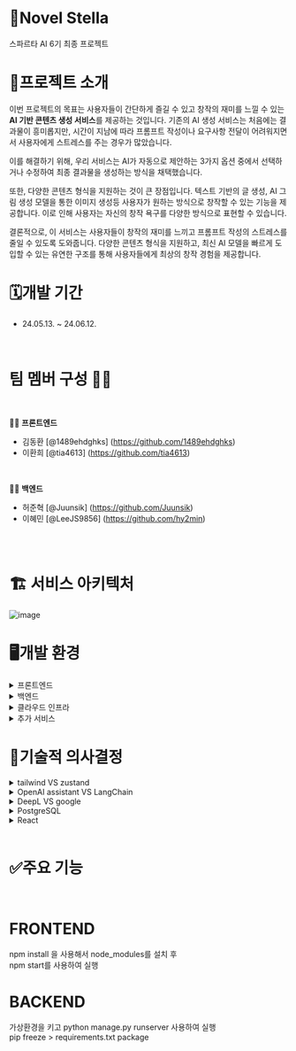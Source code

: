 # 📖Novel Stella
스파르타 AI 6기 최종 프로젝트

# 📝프로젝트 소개
이번 프로젝트의 목표는 사용자들이 간단하게 즐길 수 있고 창작의 재미를 느낄 수 있는 **AI 기반 콘텐츠 생성 서비스**를 제공하는 것입니다. 기존의 AI 생성 서비스는 처음에는 결과물이 흥미롭지만, 시간이 지남에 따라 프롬프트 작성이나 요구사항 전달이 어려워지면서 사용자에게 스트레스를 주는 경우가 많았습니다. 

이를 해결하기 위해, 우리 서비스는 AI가 자동으로 제안하는 3가지 옵션 중에서 선택하거나 수정하여 최종 결과물을 생성하는 방식을 채택했습니다.

또한, 다양한 콘텐츠 형식을 지원하는 것이 큰 장점입니다. 텍스트 기반의 글 생성, AI 그림 생성 모델을 통한 이미지 생성등 사용자가 원하는 방식으로 창작할 수 있는 기능을 제공합니다. 이로 인해 사용자는 자신의 창작 욕구를 다양한 방식으로 표현할 수 있습니다.

결론적으로, 이 서비스는 사용자들이 창작의 재미를 느끼고 프롬프트 작성의 스트레스를 줄일 수 있도록 도와줍니다. 다양한 콘텐츠 형식을 지원하고, 최신 AI 모델을 빠르게 도입할 수 있는 유연한 구조를 통해 사용자들에게 최상의 창작 경험을 제공합니다.

# 🗓️개발 기간
- 24.05.13. ~ 24.06.12.

<br/>

# 팀 멤버 구성 🧑‍💻

<br/>

👩‍💻 **프론트엔드**

- 김동환 [@1489ehdghks] (https://github.com/1489ehdghks)
- 이환희 [@tia4613] (https://github.com/tia4613)

<br/>

👨‍💻 **백엔드**

- 허준혁 [@Juunsik] (https://github.com/Juunsik)
- 이혜민 [@LeeJS9856] (https://github.com/hy2min)

<br/>
<br/>

# 🏗️ 서비스 아키텍처
![image](https://github.com/1489ehdghks/NOST/assets/159985538/2e302b58-b82c-4cd5-8aba-0421b72836e7)

# 🖥️개발 환경
<details>
<summary>프론트엔드</summary>
<div>

React: 프론트엔드 프레임워크 <br/>
Zustand: 상태 관리 라이브러리 <br/>
Cloudflare: CDN 및 보안 서비스

</div>
</details>

<details>
<summary>백엔드</summary>
<div>

Django: 백엔드 프레임워크 <br/>
Gunicorn: WSGI HTTP 서버 <br/>
PostgreSQL: 데이터베이스 관리 시스템 <br/>
Nginx: HTTP 및 리버스 프록시 서버

</div>
</details>

<details>
<summary>클라우드 인프라</summary>
<div>

Amazon EC2: 서버 호스팅 <br/>
Amazon S3: 스토리지 서비스 <br/>

</div>
</details>

<details>
<summary>추가 서비스</summary>
<div>

GitHub: 소스 코드 관리 및 협업 도구 <br/>
LangChain: 자연어 처리 라이브러리 <br/>
DeepL: 번역 서비스 <br/>
ChatGPT: 챗봇 서비스 <br/>
DALL-E: 이미지 생성 AI 

</div>
</details>


# 💭기술적 의사결정

<details>
<summary>tailwind VS zustand</summary>
<div>

Loot를 사용해서 전역적으로 색상 상태값들을 관리할지 고민했습니다.

react를 사용하지 않아도 이해하기 쉬운건 zustand와 index.scss에서 :Loot를 사용해서 색상을 가져오는 편이 더 좋을 것 같아 후자를 선택했습니다.

</div>
</details>

<details>
<summary>OpenAI assistant VS LangChain</summary>
<div>

비록 LangChain을 사용하는 것이 더 어려운 길일 수 있지만, 장기적인 관점에서 보았을 때 OpenAI보다 더 나은 LLM(대형 언어 모델)들이 출시되면 두고두고 후회할 것 같았습니다. 이러한 점에서 LangChain을 선택하는 것은 미래 지향적인 결정입니다.

LangChain은 다양한 LLM들과의 통합을 지원하여, 프로젝트가 특정 모델에 종속되지 않고 유연하게 대응할 수 있게 합니다. 이를 통해 프로젝트는 새로운 기술 발전에 발맞추어 지속적으로 업그레이드될 수 있습니다. 특히, LangChain의 체이닝 기능과 MemoryBuffer를 사용한 이전 답변 저장 기능은 프로젝트의 특성과 매우 잘 맞아떨어지기에 이를 사용하기로 결정했습니다.

</div>
</details>

<details>
<summary>DeepL VS google</summary>
<div>

`DeepL API`는 세계 각국 언어로의 우수한 번역 품질을 제공합니다. 우리는 이를 선택하여 동화를 다국어로 서비스하고 있습니다.

이 기술적 선택은 다문화적 고객층에 접근하는데 효과적이며, 글로벌 시장에서의 소통과 이해를 강화하여 향후 확장과 성장을 위한 강력한 기반을 제공합니다. 이를 통해 사용자는 다양한 언어로 동화를 즐길 수 있으며, 언어 장벽을 허물어 더 넓은 사용자층에 도달할 수 있습니다.

</div>
</details>

<details>
<summary>PostgreSQL</summary>
<div>

`PostgreSQL`는 안정적이고 확장성이 뛰어난 오픈 소스 관계형 데이터베이스 관리 시스템입니다. 우리는 이를 사용하여 사용자 데이터와 동화 콘텐츠를 안전하고 효율적으로 관리하고 있습니다.

이 기술적 선택은 데이터의 무결성과 보안을 보장하며, 대규모 데이터 처리와 복잡한 쿼리 실행에 적합합니다. 또한, 오픈 소스 특성상 비용 효율적이며, 다양한 기능과 강력한 커뮤니티 지원을 통해 시스템의 유연성과 확장성을 제공합니다.
</div>
</details>

<details>
<summary>React</summary>
<div>

`React`는 사용자 인터페이스를 구축하기 위한 오픈 소스 자바스크립트 라이브러리입니다. 우리는 이를 사용하여 동화 애플리케이션의 프론트엔드를 개발하고 있습니다.

이 기술적 선택은 컴포넌트 기반 아키텍처를 통해 재사용 가능하고 유지보수가 쉬운 코드를 작성할 수 있게 합니다. 또한, 가상 DOM을 활용하여 성능을 최적화하고, 사용자에게 빠르고 반응성 높은 경험을 제공합니다. React의 강력한 커뮤니티와 생태계는 다양한 라이브러리와 도구들을 활용할 수 있게 하여 개발 속도와 품질을 높여줍니다.
</div>
</details>

<br/>

# ✅주요 기능
<br/>

# FRONTEND

npm install 을 사용해서 node_modules를 설치 후
<br/>
npm start를 사용하여 실행


# BACKEND

가상환경을 키고
python manage.py runserver 사용하여 실행
<br/>
pip freeze > requirements.txt  package
